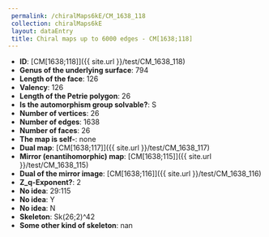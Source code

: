```yaml
--- 
 permalink: /chiralMaps6kE/CM_1638_118 
 collection: chiralMaps6kE
 layout: dataEntry
 title: Chiral maps up to 6000 edges - CM[1638;118]
---
```


- **ID**: [CM[1638;118]]({{ site.url }}/test/CM_1638_118)
- **Genus of the underlying surface**: 794
- **Length of the face**: 126
- **Valency**: 126
- **Length of the Petrie polygon**: 26
- **Is the automorphism group solvable?**: S
- **Number of vertices**: 26
- **Number of edges**: 1638
- **Number of faces**: 26
- **The map is self-**: none
- **Dual map**: [CM[1638;117]]({{ site.url }}/test/CM_1638_117)
- **Mirror (enantihomorphic) map**: [CM[1638;115]]({{ site.url }}/test/CM_1638_115)
- **Dual of the mirror image**: [CM[1638;116]]({{ site.url }}/test/CM_1638_116)
- **Z_q-Exponent?**: 2
- **No idea**:  29:115
- **No idea**: Y
- **No idea**: N
- **Skeleton**: Sk(26;2)^42
- **Some other kind of skeleton**: nan
